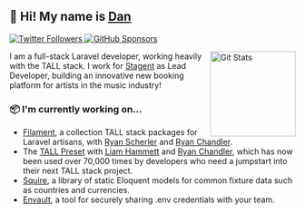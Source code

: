 ## 🦒 Hi! My name is [Dan](https://twitter.com/danjharrin)

<p>
  <a href="https://twitter.com/danjharrin">
    <img alt="Twitter Followers" src="https://img.shields.io/twitter/follow/danjharrin?style=for-the-badge&logo=twitter&color=00ACEE">
  </a>

  <a href="https://github.com/sponsors/danharrin">
    <img alt="GitHub Sponsors" src="https://img.shields.io/static/v1?label=Sponsor&message=%E2%9D%A4&style=for-the-badge&logo=github&color=FF69B4">
  </a>
</p>

<a href="https://github.com/danharrin"><img alt="Git Stats" src="https://github-readme-stats.vercel.app/api?username=danharrin&show_icons=true" align="right" height="150" /></a>

I am a full-stack Laravel developer, working heavily with the TALL stack. I work for [Stagent](https://stagent.com) as Lead Developer, building an innovative new booking platform for artists in the music industry!

### 📦 I'm currently working on...
- [Filament](https://github.com/filamentphp/filament), a collection TALL stack packages for Laravel artisans, with [Ryan Scherler](https://github.com/ryanscherler) and [Ryan Chandler](https://github.com/ryangjchandler).
- The [TALL Preset](https://github.com/laravel-frontend-presets/tall) with [Liam Hammett](https://github.com/imliam) and [Ryan Chandler](https://github.com/ryangjchandler), which has now been used over 70,000 times by developers who need a jumpstart into their next TALL stack project.
- [Squire](https://github.com/squirephp/squire), a library of static Eloquent models for common fixture data such as countries and currencies.
- [Envault](https://github.com/envault/envault), a tool for securely sharing .env credentials with your team.

